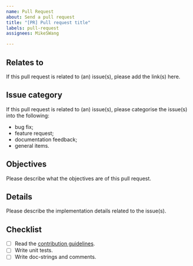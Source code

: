 ```yaml
---
name: Pull Request
about: Send a pull request
title: "[PR] Pull request title"
labels: pull-request
assignees: MikeSWang

---
```


## Relates to

If this pull request is related to (an) issue(s), please add the link(s) here.


## Issue category

If this pull request is related to (an) issue(s), please categorise the
issue(s) into the following:
- bug fix;
- feature request;
- documentation feedback;
- general items.


## Objectives

Please describe what the objectives are of this pull request.


## Details

Please describe the implementation details related to the issue(s).


## Checklist

- [ ] Read the [contribution guidelines](../CONTRIBUTING.md).
- [ ] Write unit tests.
- [ ] Write doc-strings and comments.
